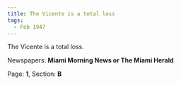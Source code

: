```yaml
---  
title: The Vicente is a total loss  
tags:  
  - Feb 1947  
---  
```

  
The Vicente is a total loss.  
  
Newspapers: **Miami Morning News or The Miami Herald**  
  
Page: **1**, Section: **B** 
